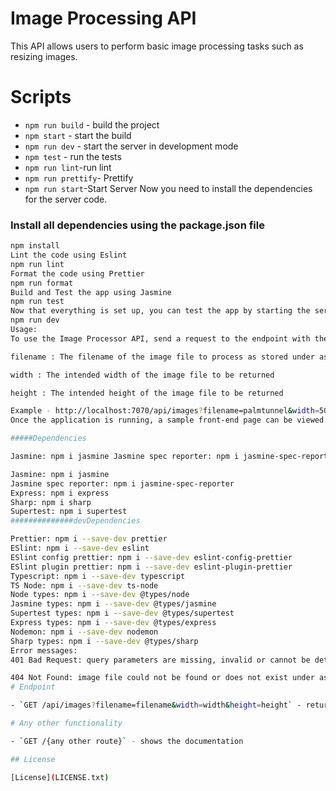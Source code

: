 # Image Processing API

This API allows users to perform basic image processing tasks such as resizing images.

# Scripts

- `npm run build` - build the project
- `npm start` - start the build
- `npm run dev` - start the server in development mode
- `npm test` - run the tests
- `npm run lint`-run lint
- `npm run prettify`- Prettify
- `npm run start`-Start Server
Now you need to install the dependencies for the server code.

### Install all dependencies using the package.json file

```bash
npm install
Lint the code using Eslint
npm run lint
Format the code using Prettier
npm run format
Build and Test the app using Jasmine
npm run test
Now that everything is set up, you can test the app by starting the server using nodemon
npm run dev
Usage:
To use the Image Processor API, send a request to the endpoint with the following query parameters:

filename : The filename of the image file to process as stored under assets

width : The intended width of the image file to be returned

height : The intended height of the image file to be returned

Example - http://localhost:7070/api/images?filename=palmtunnel&width=500&height=500
Once the application is running, a sample front-end page can be viewed - http://localhost:5000/ - which displays image thumbnails with varying sizes.

#####Dependencies

Jasmine: npm i jasmine Jasmine spec reporter: npm i jasmine-spec-reporter Express: npm i express Sharp: npm i sharp Supertest: npm i supertest

Jasmine: npm i jasmine
Jasmine spec reporter: npm i jasmine-spec-reporter
Express: npm i express
Sharp: npm i sharp
Supertest: npm i supertest
##############devDependencies

Prettier: npm i --save-dev prettier
ESlint: npm i --save-dev eslint
ESlint config prettier: npm i --save-dev eslint-config-prettier
ESlint plugin prettier: npm i --save-dev eslint-plugin-prettier
Typescript: npm i --save-dev typescript
TS Node: npm i --save-dev ts-node
Node types: npm i --save-dev @types/node
Jasmine types: npm i --save-dev @types/jasmine
Supertest types: npm i --save-dev @types/supertest
Express types: npm i --save-dev @types/express
Nodemon: npm i --save-dev nodemon
Sharp types: npm i --save-dev @types/sharp
Error messages:
401 Bad Request: query parameters are missing, invalid or cannot be determined

404 Not Found: image file could not be found or does not exist under assets
# Endpoint

- `GET /api/images?filename=filename&width=width&height=height` - returns the image with the specified filename, width and height

# Any other functionality

- `GET /{any other route}` - shows the documentation

## License

[License](LICENSE.txt)
